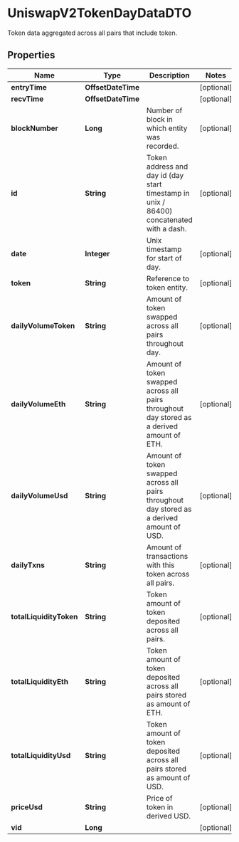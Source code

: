 

# UniswapV2TokenDayDataDTO

Token data aggregated across all pairs that include token.

## Properties

| Name | Type | Description | Notes |
|------------ | ------------- | ------------- | -------------|
|**entryTime** | **OffsetDateTime** |  |  [optional] |
|**recvTime** | **OffsetDateTime** |  |  [optional] |
|**blockNumber** | **Long** | Number of block in which entity was recorded. |  [optional] |
|**id** | **String** | Token address and day id (day start timestamp in unix / 86400) concatenated with a dash. |  [optional] |
|**date** | **Integer** | Unix timestamp for start of day. |  [optional] |
|**token** | **String** | Reference to token entity. |  [optional] |
|**dailyVolumeToken** | **String** | Amount of token swapped across all pairs throughout day. |  [optional] |
|**dailyVolumeEth** | **String** | Amount of token swapped across all pairs throughout day stored as a derived amount of ETH. |  [optional] |
|**dailyVolumeUsd** | **String** | Amount of token swapped across all pairs throughout day stored as a derived amount of USD. |  [optional] |
|**dailyTxns** | **String** | Amount of transactions with this token across all pairs. |  [optional] |
|**totalLiquidityToken** | **String** | Token amount of token deposited across all pairs. |  [optional] |
|**totalLiquidityEth** | **String** | Token amount of token deposited across all pairs stored as amount of ETH. |  [optional] |
|**totalLiquidityUsd** | **String** | Token amount of token deposited across all pairs stored as amount of USD. |  [optional] |
|**priceUsd** | **String** | Price of token in derived USD. |  [optional] |
|**vid** | **Long** |  |  [optional] |



